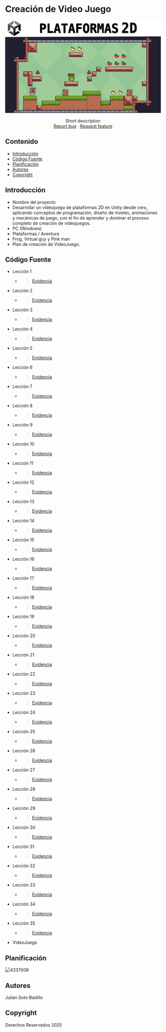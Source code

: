 # Creación de Video Juego
<p align="center">
    <img src="img/portadavideogame2D.jpg" alt="Logo" width=1200 height=300>

  <p align="center">
    Short description
    <br>
    <a href="https://reponame/issues/new?template=bug.md">Report bug</a>
    ·
    <a href="https://reponame/issues/new?template=feature.md&labels=feature">Request feature</a>
  </p>
</p>


## Contenido

- [Introducción](#introducción)
- [Código Fuente](#código-fuente)
- [Planificación](#planificación)
- [Autores](#autores)
- [Copyright](#copyright)


## Introducción

- Nombre del proyecto
- Desarrollar un videojuego de plataformas 2D en Unity desde cero, aplicando conceptos de programación, diseño de niveles, animaciones y mecánicas de juego, con el fin de aprender y dominar el      proceso completo de creación de videojuegos.
- PC (Windows)
- Plataformas / Aventura
- Frog, Virtual guy y Pink man
- Plan de creación de VideoJuego.

## Código Fuente

* Lección 1  
  * > [Evidencia](https://github.com/xJuianUTNGx/2DGAMEPJSB/blob/main/Evidencia%20tutoriales/Tutorial-1-Capitulo-Escenario.pdf)
* Lección 2  
  * > [Evidencia](https://github.com/xJuianUTNGx/2DGAMEPJSB/blob/main/Evidencia%20tutoriales/Tutorial-2-Capitulo-Movimiento%20y%20Salto.pdf)
* Lección 3  
  * > [Evidencia](https://github.com/xJuianUTNGx/2DGAMEPJSB/blob/main/Evidencia%20tutoriales/Tutorial-3-Capitulo-RecojerFruta.pdf)
* Lección 4  
  * > [Evidencia](https://github.com/xJuianUTNGx/2DGAMEPJSB/blob/main/Evidencia%20tutoriales/Tutorial-4-Capitulo-Animaciones2D.pdf)
* Lección 5  
  * > [Evidencia](https://github.com/xJuianUTNGx/2DGAMEPJSB/blob/main/Evidencia%20tutoriales/Tutorial-5-Capitulo-Enemigos.pdf)
* Lección 6  
  * > [Evidencia](https://github.com/xJuianUTNGx/2DGAMEPJSB/blob/main/Evidencia%20tutoriales/Tutorial-6-Nuevos%20Niveles-Level.pdf)
* Lección 7  
  * > [Evidencia](https://github.com/xJuianUTNGx/2DGAMEPJSB/blob/main/Evidencia%20tutoriales/Tutorial-7-Check-Point.pdf)
* Lección 8  
  * > [Evidencia](https://github.com/xJuianUTNGx/2DGAMEPJSB/blob/main/Evidencia%20tutoriales/Tutorial-8-Hit%20y%20Transici%C3%B3n.pdf)
* Lección 9  
  * > [Evidencia](https://github.com/xJuianUTNGx/2DGAMEPJSB/blob/main/Evidencia%20tutoriales/Tutorial-9-Doble%20Salto%20y%20Caida.pdf)
* Lección 10  
  * > [Evidencia](https://github.com/xJuianUTNGx/2DGAMEPJSB/blob/main/Evidencia%20tutoriales/Tutorial-10-Plataformas%20de%20doble%20sentido.pdf)
* Lección 11  
  * > [Evidencia](https://github.com/xJuianUTNGx/2DGAMEPJSB/blob/main/Evidencia%20tutoriales/Tutorial-11-Skins_Nuevos%20Personajes.pdf)
* Lección 12  
  * > [Evidencia](https://github.com/xJuianUTNGx/2DGAMEPJSB/blob/main/Evidencia%20tutoriales/Tutorial-12-Menu%20Principal.pdf)
* Lección 13  
  * > [Evidencia](https://github.com/xJuianUTNGx/2DGAMEPJSB/blob/main/Evidencia%20tutoriales/Tutorial-13-Menu%20Principal%20Parte%202.pdf)
* Lección 14  
  * > [Evidencia](https://github.com/xJuianUTNGx/2DGAMEPJSB/blob/main/Evidencia%20tutoriales/Tutorial-14-Controles%20Para%20Movil.pdf)
* Lección 15  
  * > [Evidencia](https://github.com/xJuianUTNGx/2DGAMEPJSB/blob/main/Evidencia%20tutoriales/Tutorial-15-Score.pdf)
* Lección 16  
  * > [Evidencia](https://github.com/xJuianUTNGx/2DGAMEPJSB/blob/main/Evidencia%20tutoriales/Tutorial-16-Menu%20Pausa%20y%20Options.pdf)
* Lección 17  
  * > [Evidencia](https://github.com/xJuianUTNGx/2DGAMEPJSB/blob/main/Evidencia%20tutoriales/Tutorial-17-Inteligencia%20Artificial.pdf)
* Lección 18  
  * > [Evidencia](https://github.com/xJuianUTNGx/2DGAMEPJSB/blob/main/Evidencia%20tutoriales/Tutorial-18-IA%20Parte%202.pdf)
* Lección 19  
  * > [Evidencia](https://github.com/xJuianUTNGx/2DGAMEPJSB/blob/main/Evidencia%20tutoriales/Tutorial-19-Musica%20Y%20Sonidos.pdf)
* Lección 20  
  * > [Evidencia](tutoriales/Tutorial-20-Capitulo-Escenario.pdf)
* Lección 21  
  * > [Evidencia](tutoriales/Tutorial-21-Capitulo-Escenario.pdf)
* Lección 22  
  * > [Evidencia](tutoriales/Tutorial-22-Capitulo-Escenario.pdf)
* Lección 23  
  * > [Evidencia](tutoriales/Tutorial-23-Capitulo-Escenario.pdf)
* Lección 24  
  * > [Evidencia](tutoriales/Tutorial-24-Capitulo-Escenario.pdf)
* Lección 25  
  * > [Evidencia](tutoriales/Tutorial-25-Capitulo-Escenario.pdf)
* Lección 26  
  * > [Evidencia](tutoriales/Tutorial-26-Capitulo-Escenario.pdf)
* Lección 27  
  * > [Evidencia](tutoriales/Tutorial-27-Capitulo-Escenario.pdf)
* Lección 28  
  * > [Evidencia](tutoriales/Tutorial-28-Capitulo-Escenario.pdf)
* Lección 29  
  * > [Evidencia](https://github.com/xJuianUTNGx/2DGAMEPJSB/blob/main/Evidencia%20tutoriales/Tutorial-29-Vidas.pdf)
* Lección 30  
  * > [Evidencia](tutoriales/Tutorial-30-Capitulo-Escenario.pdf)
* Lección 31  
  * > [Evidencia](tutoriales/Tutorial-31-Capitulo-Escenario.pdf)
* Lección 32  
  * > [Evidencia](tutoriales/Tutorial-32-Capitulo-Escenario.pdf)
* Lección 33  
  * > [Evidencia](tutoriales/Tutorial-33-Capitulo-Escenario.pdf)
* Lección 34  
  * > [Evidencia](tutoriales/Tutorial-34-Capitulo-Escenario.pdf)
* Lección 35  
  * > [Evidencia](tutoriales/Tutorial-35-Capitulo-Escenario.pdf)
* VideoJuego

## Planificación

![4337008](https://user-images.githubusercontent.com/8560750/195951617-083a7e4d-323d-47b5-8e5e-529ded31bc06.jpg)

## Autores
Julian Soto Badillo

## Copyright
Derechos Reservados 2025
